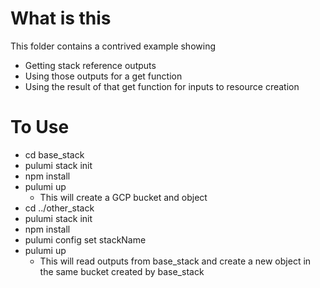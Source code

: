 # What is this

This folder contains a contrived example showing

- Getting stack reference outputs
- Using those outputs for a get function
- Using the result of that get function for inputs to resource creation

# To Use

- cd base_stack
- pulumi stack init
- npm install
- pulumi up
  - This will create a GCP bucket and object
- cd ../other_stack
- pulumi stack init
- npm install
- pulumi config set stackName <STACK NAME CREATED BY THE BASE_STACK>
- pulumi up
  - This will read outputs from base_stack and create a new object in the same bucket created by base_stack
